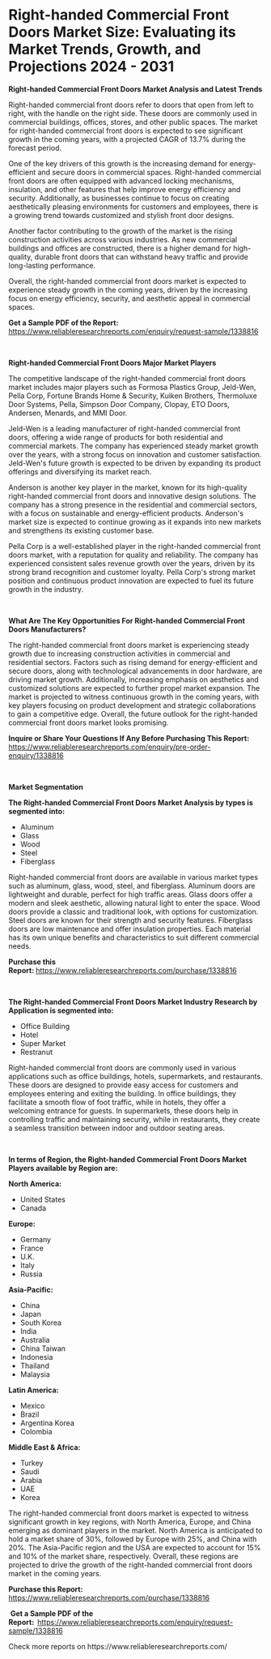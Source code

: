 <p><h1>Right-handed Commercial Front Doors Market Size: Evaluating its Market Trends, Growth, and Projections 2024 - 2031</h1></p><p><strong>Right-handed Commercial Front Doors Market Analysis and Latest Trends</strong></p>
<p><p>Right-handed commercial front doors refer to doors that open from left to right, with the handle on the right side. These doors are commonly used in commercial buildings, offices, stores, and other public spaces. The market for right-handed commercial front doors is expected to see significant growth in the coming years, with a projected CAGR of 13.7% during the forecast period.</p><p>One of the key drivers of this growth is the increasing demand for energy-efficient and secure doors in commercial spaces. Right-handed commercial front doors are often equipped with advanced locking mechanisms, insulation, and other features that help improve energy efficiency and security. Additionally, as businesses continue to focus on creating aesthetically pleasing environments for customers and employees, there is a growing trend towards customized and stylish front door designs.</p><p>Another factor contributing to the growth of the market is the rising construction activities across various industries. As new commercial buildings and offices are constructed, there is a higher demand for high-quality, durable front doors that can withstand heavy traffic and provide long-lasting performance.</p><p>Overall, the right-handed commercial front doors market is expected to experience steady growth in the coming years, driven by the increasing focus on energy efficiency, security, and aesthetic appeal in commercial spaces.</p></p>
<p><strong>Get a Sample PDF of the Report:&nbsp;</strong> <a href="https://www.reliableresearchreports.com/enquiry/request-sample/1338816">https://www.reliableresearchreports.com/enquiry/request-sample/1338816</a></p>
<p>&nbsp;</p>
<p><strong>Right-handed Commercial Front Doors Major Market Players</strong></p>
<p><p>The competitive landscape of the right-handed commercial front doors market includes major players such as Formosa Plastics Group, Jeld-Wen, Pella Corp, Fortune Brands Home & Security, Kuiken Brothers, Thermoluxe Door Systems, Pella, Simpson Door Company, Clopay, ETO Doors, Andersen, Menards, and MMI Door.</p><p>Jeld-Wen is a leading manufacturer of right-handed commercial front doors, offering a wide range of products for both residential and commercial markets. The company has experienced steady market growth over the years, with a strong focus on innovation and customer satisfaction. Jeld-Wen's future growth is expected to be driven by expanding its product offerings and diversifying its market reach.</p><p>Anderson is another key player in the market, known for its high-quality right-handed commercial front doors and innovative design solutions. The company has a strong presence in the residential and commercial sectors, with a focus on sustainable and energy-efficient products. Anderson's market size is expected to continue growing as it expands into new markets and strengthens its existing customer base.</p><p>Pella Corp is a well-established player in the right-handed commercial front doors market, with a reputation for quality and reliability. The company has experienced consistent sales revenue growth over the years, driven by its strong brand recognition and customer loyalty. Pella Corp's strong market position and continuous product innovation are expected to fuel its future growth in the industry.</p></p>
<p>&nbsp;</p>
<p><strong>What Are The Key Opportunities For Right-handed Commercial Front Doors Manufacturers?</strong></p>
<p><p>The right-handed commercial front doors market is experiencing steady growth due to increasing construction activities in commercial and residential sectors. Factors such as rising demand for energy-efficient and secure doors, along with technological advancements in door hardware, are driving market growth. Additionally, increasing emphasis on aesthetics and customized solutions are expected to further propel market expansion. The market is projected to witness continuous growth in the coming years, with key players focusing on product development and strategic collaborations to gain a competitive edge. Overall, the future outlook for the right-handed commercial front doors market looks promising.</p></p>
<p><strong>Inquire or Share Your Questions If Any Before Purchasing This Report:</strong> <a href="https://www.reliableresearchreports.com/enquiry/pre-order-enquiry/1338816">https://www.reliableresearchreports.com/enquiry/pre-order-enquiry/1338816</a></p>
<p>&nbsp;</p>
<p><strong>Market Segmentation</strong></p>
<p><strong>The Right-handed Commercial Front Doors Market Analysis by types is segmented into:</strong></p>
<p><ul><li>Aluminum</li><li>Glass</li><li>Wood</li><li>Steel</li><li>Fiberglass</li></ul></p>
<p><p>Right-handed commercial front doors are available in various market types such as aluminum, glass, wood, steel, and fiberglass. Aluminum doors are lightweight and durable, perfect for high traffic areas. Glass doors offer a modern and sleek aesthetic, allowing natural light to enter the space. Wood doors provide a classic and traditional look, with options for customization. Steel doors are known for their strength and security features. Fiberglass doors are low maintenance and offer insulation properties. Each material has its own unique benefits and characteristics to suit different commercial needs.</p></p>
<p><strong>Purchase this Report:&nbsp;</strong><a href="https://www.reliableresearchreports.com/purchase/1338816">https://www.reliableresearchreports.com/purchase/1338816</a></p>
<p>&nbsp;</p>
<p><strong>The Right-handed Commercial Front Doors Market Industry Research by Application is segmented into:</strong></p>
<p><ul><li>Office Building</li><li>Hotel</li><li>Super Market</li><li>Restranut</li></ul></p>
<p><p>Right-handed commercial front doors are commonly used in various applications such as office buildings, hotels, supermarkets, and restaurants. These doors are designed to provide easy access for customers and employees entering and exiting the building. In office buildings, they facilitate a smooth flow of foot traffic, while in hotels, they offer a welcoming entrance for guests. In supermarkets, these doors help in controlling traffic and maintaining security, while in restaurants, they create a seamless transition between indoor and outdoor seating areas.</p></p>
<p>&nbsp;</p>
<p><strong>In terms of Region, the Right-handed Commercial Front Doors Market Players available by Region are:</strong></p>
<p>
    <p> <strong> North America: </strong>
        <ul>
            <li>United States</li>
            <li>Canada</li>
        </ul>
        </p> 
    <p> <strong> Europe: </strong>
        <ul>
            <li>Germany</li>
            <li>France</li>
            <li>U.K.</li>
            <li>Italy</li>
            <li>Russia</li>
        </ul>
        </p> 
    <p> <strong> Asia-Pacific: </strong>
        <ul>
            <li>China</li>
            <li>Japan</li>
            <li>South Korea</li>
            <li>India</li>
            <li>Australia</li>
            <li>China Taiwan</li>
            <li>Indonesia</li>
            <li>Thailand</li>
            <li>Malaysia</li>
        </ul>
        </p> 
    <p> <strong> Latin America: </strong>
        <ul>
            <li>Mexico</li>
            <li>Brazil</li>
            <li>Argentina Korea</li>
            <li>Colombia</li>
        </ul>
        </p> 
    <p> <strong> Middle East & Africa: </strong>
        <ul>
            <li>Turkey</li>
            <li>Saudi</li>
            <li>Arabia</li>
            <li>UAE</li>
            <li>Korea</li>
        </ul>
    </p>
    </p>
<p><p>The right-handed commercial front doors market is expected to witness significant growth in key regions, with North America, Europe, and China emerging as dominant players in the market. North America is anticipated to hold a market share of 30%, followed by Europe with 25%, and China with 20%. The Asia-Pacific region and the USA are expected to account for 15% and 10% of the market share, respectively. Overall, these regions are projected to drive the growth of the right-handed commercial front doors market in the coming years.</p></p>
<p><strong>Purchase this Report: </strong><a href="https://www.reliableresearchreports.com/purchase/1338816">https://www.reliableresearchreports.com/purchase/1338816</a></p>
<p>&nbsp;<strong>Get a Sample PDF of the Report:&nbsp;&nbsp;</strong><a href="https://www.reliableresearchreports.com/enquiry/request-sample/1338816">https://www.reliableresearchreports.com/enquiry/request-sample/1338816</a></p>
<p><strong></strong></p>
<p>Check more reports on https://www.reliableresearchreports.com/</p>